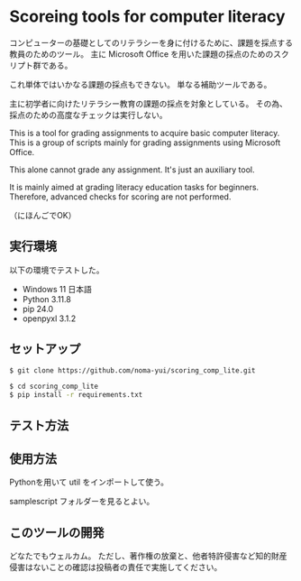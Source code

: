 # Scoreing tools for computer literacy

コンピューターの基礎としてのリテラシーを身に付けるために、課題を採点する教員のためのツール。
主に Microsoft Office を用いた課題の採点のためのスクリプト群である。

これ単体ではいかなる課題の採点もできない。
単なる補助ツールである。

主に初学者に向けたリテラシー教育の課題の採点を対象としている。
その為、採点のための高度なチェックは実行しない。

This is a tool for grading assignments to acquire basic computer literacy.
This is a group of scripts mainly for grading assignments using Microsoft Office.

This alone cannot grade any assignment. It's just an auxiliary tool.

It is mainly aimed at grading literacy education tasks for beginners.
Therefore, advanced checks for scoring are not performed.

（にほんごでOK）

## 実行環境
以下の環境でテストした。
- Windows 11 日本語
- Python 3.11.8
- pip 24.0
- openpyxl 3.1.2

## セットアップ

```bash
$ git clone https://github.com/noma-yui/scoring_comp_lite.git
```

```bash
$ cd scoring_comp_lite
$ pip install -r requirements.txt
```

## テスト方法


## 使用方法
Pythonを用いて util をインポートして使う。

samplescript フォルダーを見るとよい。

## このツールの開発

どなたでもウェルカム。
ただし、著作権の放棄と、他者特許侵害など知的財産侵害はないことの確認は投稿者の責任で実施してください。

